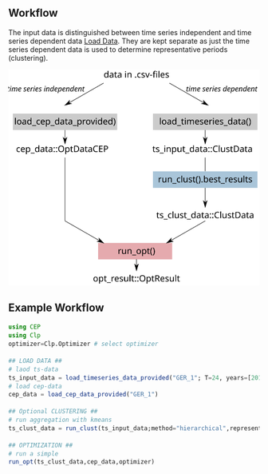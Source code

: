 ## Workflow
The input data is distinguished between time series independent and time series dependent data [Load Data](@ref). They are kept separate as just the time series dependent data is used to determine representative periods (clustering).

![Plot](assets/workflow.svg)

## Example Workflow
```julia
using CEP
using Clp
optimizer=Clp.Optimizer # select optimizer

## LOAD DATA ##
# laod ts-data
ts_input_data = load_timeseries_data_provided("GER_1"; T=24, years=[2016])
# load cep-data
cep_data = load_cep_data_provided("GER_1")

## Optional CLUSTERING ##
# run aggregation with kmeans
ts_clust_data = run_clust(ts_input_data;method="hierarchical",representation="centroid",n_init=1,n_clust=5).best_results # default k-means make sure that n_init is high enough otherwise the results could be crap and drive you crazy

## OPTIMIZATION ##
# run a simple
run_opt(ts_clust_data,cep_data,optimizer)
```

